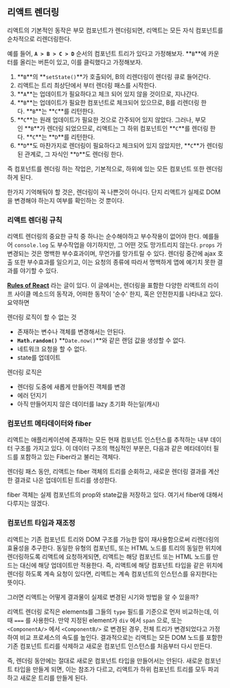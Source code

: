 ## 리액트 렌더링

리액트의 기본적인 동작은 부모 컴포넌트가 렌더링되면, 리액트는 모든 자식 컴포넌트를 순차적으로 리렌더링한다.

예를 들어, **`A > B > C > D`** 순서의 컴포넌트 트리가 있다고 가정해보자. **`B`**에 카운터를 올리는 버튼이 있고, 이를 클릭했다고 가정해보자.

1.  **`B`**의 **`setState()`**가 호출되어, B의 리렌더링이 렌더링 큐로 들어간다.
2.  리액트는 트리 최상단에서 부터 렌더링 패스를 시작한다.
3.  **`A`**는 업데이트가 필요하다고 체크 되어 있지 않을 것이므로, 지나간다.
4.  **`B`**는 업데이트가 필요한 컴포넌트로 체크되어 있으므로, B를 리렌더링 한다. **`B`**는 **`C`**를 리턴한다.
5.  **`C`**는 원래 업데이트가 필요한 것으로 간주되어 있지 않았다. 그러나, 부모인 **`B`**가 렌더링 되었으므로, 리액트는 그 하위 컴포넌트인 **`C`**를 렌더링 한다. **`C`**는 **`D`**를 리턴한다.
6.  **`D`**도 마찬가지로 렌더링이 필요하다고 체크되어 있지 않았지만, **`C`**가 렌더링된 관계로, 그 자식인 **`D`**도 렌더링 한다.

즉 컴포넌트를 렌더링 하는 작업은, 기본적으로, 하위에 있는 모든 컴포넌트 또한 렌더링하게 된다.

한가지 기억해둬야 할 것은, 렌더링이 꼭 나쁜것이 아니다. 단지 리액트가 실제로 DOM을 변경해야 하는지 여부를 확인하는 것 뿐이다.

### 리액트 렌더링 규칙

리액트 렌더링의 중요한 규칙 중 하나는 순수해야하고 부수작용이 없어야 한다. 예를들어 `console.log` 도 부수작업을 야기하지만, 그 어떤 것도 망가트리지 않는다. `props` 가 변경되는 것은 명백한 부수효과이며, 무언가를 망가트릴 수 있다. 렌더링 중간에 ajax 호출 또한 부수효과를 일으키고, 이는 요청의 종류에 따라서 명백하게 앱에 예기치 못한 결과를 야기할 수 있다.

**[Rules of React](https://gist.github.com/sebmarkbage/75f0838967cd003cd7f9ab938eb1958f)** 라는 글이 있다. 이 글에서는, 렌더링을 표함한 다양한 리액트의 라이프 사이클 메소드의 동작과, 어떠한 동작이 '순수' 한지, 혹은 안전한지를 나타내고 있다. 요약하면

렌더링 로직이 할 수 없는 것

-   존재하는 변수나 객체를 변경해서는 안된다.
-   **`Math.random()`** **`Date.now()`**와 같은 랜덤 값을 생성할 수 없다.
-   네트워크 요청을 할 수 없다.
-   state를 업데이트

렌더링 로직은

-   렌더링 도중에 새롭게 만들어진 객체를 변경
-   에러 던지기
-   아직 만들어지지 않은 데이터를 lazy 초기화 하는일(캐시)

### 컴포넌트 메타데이터와 fiber

리액트는 애플리케이션에 존재하는 모든 현재 컴포넌트 인스턴스를 추적하는 내부 데이터 구조를 가지고 있다. 이 데이터 구조의 핵심적인 부분은, 다음과 같은 메타데이터 필드를 포함하고 있는 Fiber라고 불리는 객체다.

렌더링 패스 동안, 리액트는 fiber 객체의 트리를 순회하고, 새로운 렌더링 결과를 계산한 결과로 나온 업데이트된 트리를 생성한다.

fiber 객체는 실제 컴포넌트의 prop와 state값을 저장하고 있다. 여기서 fiber에 대해서 다루지는 않겠다.

### 컴포넌트 타입과 재조정

리액트는 기존 컴포넌트 트리와 DOM 구조를 가능한 많이 재사용함으로써 리렌더링의 효율성을 추구한다. 동일한 유형의 컴포넌트, 또는 HTML 노드를 트리의 동일한 위치에 렌더링하도록 리액트에 요청하게되면, 리액트는 해당 컴포넌트 또는 HTML 노드를 만드는 대신에 해당 업데이트만 적용한다. 즉, 리액트에 해당 컴포넌트 타입을 같은 위치에 렌더링 하도록 계속 요청이 있다면, 리액트는 계속 컴포넌트의 인스턴스를 유지한다는 뜻이다.

그러면 리액트는 어떻게 결과물이 실제로 변경된 시기와 방법을 알 수 있을까?

리액트 렌더링 로직은 elements를 그들의 `type` 필드를 기준으로 먼저 비교하는데, 이때 `===` 를 사용한다. 만약 지정된 element가 `div` 에서 `span` 으로, 또는 `<ComponentA/>` 에서 `<ComponentB/>` 로 변경된 경우, 전체 트리가 변경되었다고 가정하여 비교 프로세스의 속도를 높인다. 결과적으로는 리액트는 모든 DOM 노드를 포함한 기존 컴포넌트 트리를 삭제하고 새로운 컴포넌트 인스턴스를 처음부터 다시 만든다.

즉, 렌더링 동안에는 절대로 새로운 컴포넌트 타입을 만들어서는 안된다. 새로운 컴포넌트 타입을 만들게 되면, 이는 참조가 다르고, 리액트가 하위 컴포넌트 트리를 모두 파괴하고 새로운 트리를 만들게 된다.